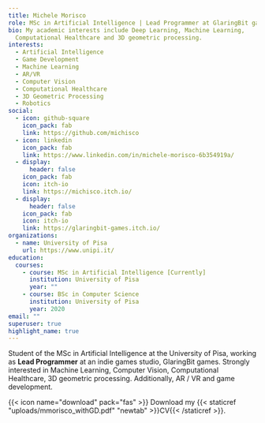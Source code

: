 ```yaml
---
title: Michele Morisco
role: MSc in Artificial Intelligence | Lead Programmer at GlaringBit games
bio: My academic interests include Deep Learning, Machine Learning,
  Computational Healthcare and 3D geometric processing.
interests:
  - Artificial Intelligence
  - Game Development
  - Machine Learning
  - AR/VR
  - Computer Vision
  - Computational Healthcare
  - 3D Geometric Processing
  - Robotics
social:
  - icon: github-square
    icon_pack: fab
    link: https://github.com/michisco
  - icon: linkedin
    icon_pack: fab
    link: https://www.linkedin.com/in/michele-morisco-6b354919a/
  - display:
      header: false
    icon_pack: fab
    icon: itch-io
    link: https://michisco.itch.io/
  - display:
      header: false
    icon_pack: fab
    icon: itch-io
    link: https://glaringbit-games.itch.io/
organizations:
  - name: University of Pisa
    url: https://www.unipi.it/
education:
  courses:
    - course: MSc in Artificial Intelligence [Currently]
      institution: University of Pisa
      year: ""
    - course: BSc in Computer Science
      institution: University of Pisa
      year: 2020
email: ""
superuser: true
highlight_name: true
---
```

Student of the MSc in Artificial Intelligence at the University of Pisa, working as **Lead Programmer** at an indie games studio, GlaringBit games. Strongly interested in Machine Learning,
Computer Vision, Computational Healthcare, 3D geometric processing. Additionally, AR / VR and game development.

{{< icon name="download" pack="fas" >}} Download my {{< staticref "uploads/mmorisco_withGD.pdf" "newtab" >}}CV{{< /staticref >}}.